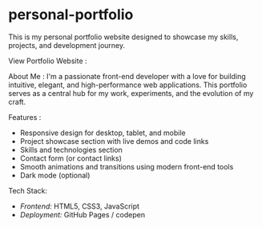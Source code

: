 # personal-portfolio
This is my personal portfolio website designed to showcase my skills, projects, and development journey.

View Portfolio Website : 

About Me :
I'm a passionate front-end developer with a love for building intuitive, elegant, and high-performance web applications. This portfolio serves as a central hub for my work, experiments, and the evolution of my craft.

Features :
- Responsive design for desktop, tablet, and mobile
- Project showcase section with live demos and code links
- Skills and technologies section
- Contact form (or contact links)
- Smooth animations and transitions using modern front-end tools
- Dark mode (optional)

Tech Stack: 
- *Frontend:* HTML5, CSS3, JavaScript
- *Deployment:* GitHub Pages / codepen 
